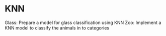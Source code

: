 # KNN
Glass: Prepare a model for glass classification using KNN
Zoo: Implement a KNN model to classify the animals in to categories

